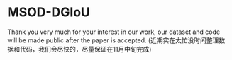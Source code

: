# MSOD-DGIoU
Thank you very much for your interest in our work, our dataset and code will be made public after the paper is accepted. (近期实在太忙没时间整理数据和代码，我们会尽快的，尽量保证在11月中旬完成)
